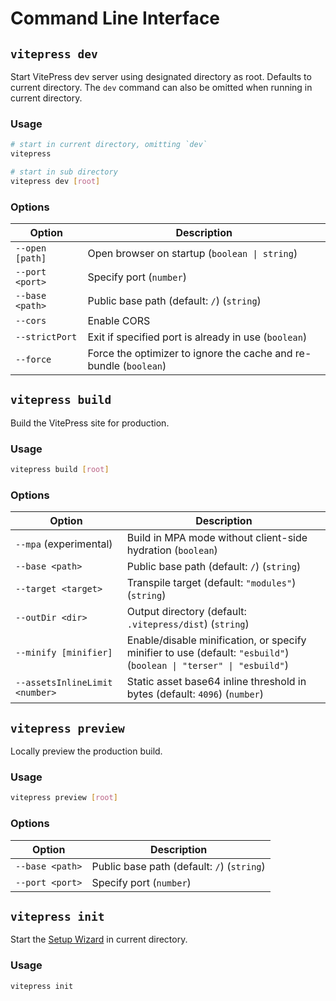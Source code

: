 # Command Line Interface

## `vitepress dev`

Start VitePress dev server using designated directory as root. Defaults to current directory. The `dev` command can also be omitted when running in current directory.

### Usage

```sh
# start in current directory, omitting `dev`
vitepress

# start in sub directory
vitepress dev [root]
```

### Options

| Option | Description |
| -      | -           |
| `--open [path]`          | Open browser on startup (`boolean \| string`) |
| `--port <port>`          | Specify port (`number`) |
| `--base <path>`          | Public base path (default: `/`) (`string`) |
| `--cors`                 | Enable CORS |
| `--strictPort`           | Exit if specified port is already in use (`boolean`) |
| `--force`                | Force the optimizer to ignore the cache and re-bundle (`boolean`) |

## `vitepress build`

Build the VitePress site for production.

### Usage

```sh
vitepress build [root]
```

### Options

| Option | Description |
| -      | -           |
| `--mpa` (experimental) | Build in MPA mode without client-side hydration (`boolean`) |
| `--base <path>`          | Public base path (default: `/`) (`string`) |
| `--target <target>`            | Transpile target (default: `"modules"`) (`string`) |
| `--outDir <dir>`          | Output directory (default: `.vitepress/dist`) (`string`) |
| `--minify [minifier]`          | Enable/disable minification, or specify minifier to use (default: `"esbuild"`) (`boolean \| "terser" \| "esbuild"`) |
| `--assetsInlineLimit <number>` | Static asset base64 inline threshold in bytes (default: `4096`) (`number`) |

## `vitepress preview`

Locally preview the production build.

### Usage

```sh
vitepress preview [root]
```

### Options

| Option | Description |
| -      | -           |
| `--base <path>`          | Public base path (default: `/`) (`string`) |
| `--port <port>`          | Specify port (`number`) |

## `vitepress init`

Start the [Setup Wizard](/guide/getting-started#setup-wizard) in current directory.

### Usage

```sh
vitepress init
```
